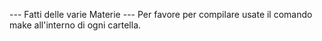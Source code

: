 --- Fatti delle varie Materie ---
Per favore per compilare usate il comando make all'interno di ogni cartella.
